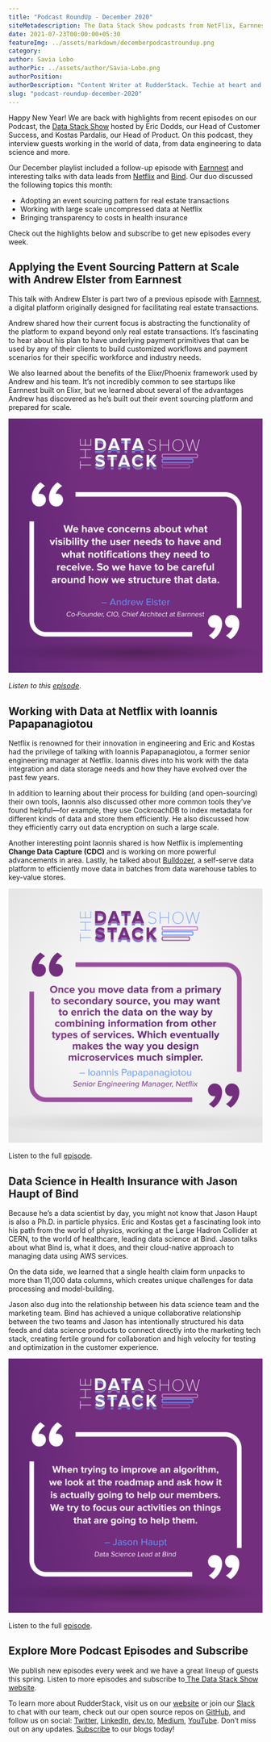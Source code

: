 ```yaml
---
title: "Podcast RoundUp - December 2020"
siteMetadescription: The Data Stack Show podcasts from NetFlix, Earnnest, and Bind with RudderStack team.
date: 2021-07-23T00:00:00+05:30
featureImg: ../assets/markdown/decemberpodcastroundup.png
category: 
author: Savia Lobo
authorPic: ../assets/author/Savia-Lobo.png
authorPosition: 
authorDescription: "Content Writer at RudderStack. Techie at heart and loves to stay up to date with tech happenings across the globe. Loves singing and composing songs."
slug: "podcast-roundup-december-2020"
---
```



Happy New Year! We are back with highlights from recent episodes on our Podcast, the [Data Stack Show](https://datastackshow.com/) hosted by Eric Dodds, our Head of Customer Success, and Kostas Pardalis, our Head of Product. On this podcast, they interview guests working in the world of data, from data engineering to data science and more.

 

Our December playlist included a follow-up episode with [Earnnest](https://earnnest.com/) and interesting talks with data leads from [Netflix](https://www.netflix.com/) and [Bind](https://www.yourbind.com/). Our duo discussed the following topics this month:



*   Adopting an event sourcing pattern for real estate transactions
*   Working with large scale uncompressed data at Netflix
*   Bringing transparency to costs in health insurance

Check out the highlights below and subscribe to get new episodes every week. 


## Applying the Event Sourcing Pattern at Scale with Andrew Elster from Earnnest

This talk with Andrew Elster is part two of a previous episode with [Earnnest](https://earnnest.com/), a digital platform originally designed for facilitating real estate transactions. 

Andrew shared how their current focus is abstracting the functionality of the platform to expand beyond only real estate transactions. It’s fascinating to hear about his plan to have underlying payment primitives that can be used by any of their clients to build customized workflows and payment scenarios for their specific workforce and industry needs. 

We also learned about the benefits of the Elixr/Phoenix framework used by Andrew and his team. It’s not incredibly common to see startups like Earnnest built on Elixr, but we learned about several of the advantages Andrew has discovered as he’s built out their event sourcing platform and prepared for scale. 



![Earnnest Podcast Quote](../assets/markdown/earnnestpodcast.jpg)


_Listen to this [episode](https://datastackshow.com/podcast/16-applying-the-event-sourcing-pattern-at-scale-with-andrew-elster-from-earnnest/)_.


## Working with Data at Netflix with Ioannis Papapanagiotou

Netflix is renowned for their innovation in engineering and Eric and Kostas had the privilege of talking with Ioannis Papapanagiotou, a former senior engineering manager at Netflix. Ioannis dives into his work with the data integration and data storage needs and how they have evolved over the past few years. 

 

In addition to learning about their process for building (and open-sourcing) their own tools, Iaonnis also discussed other more common tools they’ve found helpful—for example, they use CockroachDB to index metadata for different kinds of data and store them efficiently. He also discussed how they efficiently carry out data encryption on such a large scale.

 

Another interesting point Iaonnis shared is how Netflix is implementing **Change Data Capture (CDC)** and is working on more powerful advancements in area. Lastly, he talked about [Bulldozer](https://netflixtechblog.com/bulldozer-batch-data-moving-from-data-warehouse-to-online-key-value-stores-41bac13863f8), a self-serve data platform to efficiently move data in batches from data warehouse tables to key-value stores.




![Netflix Podcast Quote](../assets/markdown/netflixpodcast.jpg)


Listen to the full [episode](https://datastackshow.com/podcast/17-working-with-data-at-netflix-with-ioannis-papanagiotou/). 


## Data Science in Health Insurance with Jason Haupt of Bind

Because he’s a data scientist by day, you might not know that Jason Haupt is also a Ph.D. in particle physics. Eric and Kostas get a fascinating look into his path from the world of physics, working at the Large Hadron Collider at CERN, to the world of healthcare, leading data science at Bind. Jason talks about what Bind is, what it does, and their cloud-native approach to managing data using AWS services. 

On the data side, we learned that a single health claim form unpacks to more than 11,000 data columns, which creates unique challenges for data processing and model-building. 

Jason also dug into the relationship between his data science team and the marketing team. Bind has achieved a unique collaborative relationship between the two teams and Jason has intentionally structured his data feeds and data science products to connect directly into the marketing tech stack, creating fertile ground for collaboration and high velocity for testing and optimization in the customer experience.  




![Bind Podcast Quote](../assets/markdown/bindpodcast.jpg)


Listen to the full [episode](https://datastackshow.com/podcast/18-data-science-in-health-insurance-with-jason-haupt-of-bind/).


## Explore More Podcast Episodes and Subscribe

We publish new episodes every week and we have a great lineup of guests this spring. Listen to more episodes and subscribe to[ The Data Stack Show website](https://datastackshow.com/).

To learn more about RudderStack, visit us on our [website](http://www.rudderstack.com/) or join our [Slack](https://resources.rudderstack.com/join-rudderstack-slack) to chat with our team, check out our open source repos on [GitHub](https://github.com/rudderlabs), and follow us on social: [Twitter](https://twitter.com/RudderStack), [LinkedIn](https://www.linkedin.com/company/rudderlabs/), [dev.to](https://dev.to/rudderstack), [Medium](https://rudderstack.medium.com/), [YouTube](https://www.youtube.com/channel/UCgV-B77bV_-LOmKYHw8jvBw). Don’t miss out on any updates. [Subscribe](https://rudderstack.com/blog/) to our blogs today!

